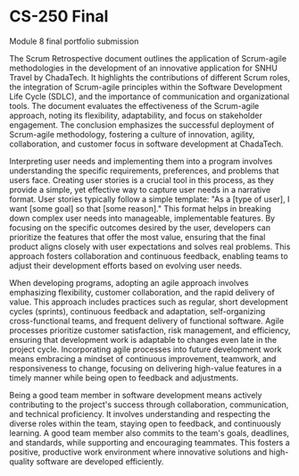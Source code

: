 # CS-250 Final
 Module 8 final portfolio submission 

The Scrum Retrospective document outlines the application of Scrum-agile methodologies in the development of an innovative application for SNHU Travel by ChadaTech. It highlights the contributions of different Scrum roles, the integration of Scrum-agile principles within the Software Development Life Cycle (SDLC), and the importance of communication and organizational tools. The document evaluates the effectiveness of the Scrum-agile approach, noting its flexibility, adaptability, and focus on stakeholder engagement. The conclusion emphasizes the successful deployment of Scrum-agile methodology, fostering a culture of innovation, agility, collaboration, and customer focus in software development at ChadaTech.

Interpreting user needs and implementing them into a program involves understanding the specific requirements, preferences, and problems that users face. Creating user stories is a crucial tool in this process, as they provide a simple, yet effective way to capture user needs in a narrative format. User stories typically follow a simple template: "As a [type of user], I want [some goal] so that [some reason]." This format helps in breaking down complex user needs into manageable, implementable features. By focusing on the specific outcomes desired by the user, developers can prioritize the features that offer the most value, ensuring that the final product aligns closely with user expectations and solves real problems. This approach fosters collaboration and continuous feedback, enabling teams to adjust their development efforts based on evolving user needs.

When developing programs, adopting an agile approach involves emphasizing flexibility, customer collaboration, and the rapid delivery of value. This approach includes practices such as regular, short development cycles (sprints), continuous feedback and adaptation, self-organizing cross-functional teams, and frequent delivery of functional software. Agile processes prioritize customer satisfaction, risk management, and efficiency, ensuring that development work is adaptable to changes even late in the project cycle. Incorporating agile processes into future development work means embracing a mindset of continuous improvement, teamwork, and responsiveness to change, focusing on delivering high-value features in a timely manner while being open to feedback and adjustments.

Being a good team member in software development means actively contributing to the project's success through collaboration, communication, and technical proficiency. It involves understanding and respecting the diverse roles within the team, staying open to feedback, and continuously learning. A good team member also commits to the team's goals, deadlines, and standards, while supporting and encouraging teammates. This fosters a positive, productive work environment where innovative solutions and high-quality software are developed efficiently.
